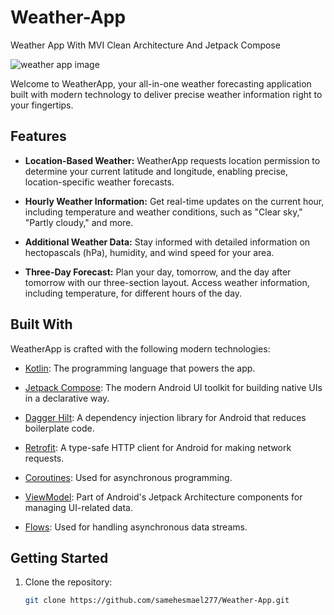 # Weather-App
Weather App With MVI Clean Architecture And Jetpack Compose

![weather app image](https://github.com/samehesmael277/Weather-App/assets/91541580/558df4b2-b899-45df-9ca7-5496115d421d)

Welcome to WeatherApp, your all-in-one weather forecasting application built with modern technology to deliver precise weather information right to your fingertips.

## Features

- **Location-Based Weather:** WeatherApp requests location permission to determine your current latitude and longitude, enabling precise, location-specific weather forecasts.

- **Hourly Weather Information:** Get real-time updates on the current hour, including temperature and weather conditions, such as "Clear sky," "Partly cloudy," and more.

- **Additional Weather Data:** Stay informed with detailed information on hectopascals (hPa), humidity, and wind speed for your area.

- **Three-Day Forecast:** Plan your day, tomorrow, and the day after tomorrow with our three-section layout. Access weather information, including temperature, for different hours of the day.

## Built With

WeatherApp is crafted with the following modern technologies:

- [Kotlin](https://kotlinlang.org/): The programming language that powers the app.

- [Jetpack Compose](https://developer.android.com/jetpack/compose): The modern Android UI toolkit for building native UIs in a declarative way.

- [Dagger Hilt](https://dagger.dev/hilt/): A dependency injection library for Android that reduces boilerplate code.

- [Retrofit](https://square.github.io/retrofit/): A type-safe HTTP client for Android for making network requests.

- [Coroutines](https://kotlinlang.org/docs/coroutines-overview.html): Used for asynchronous programming.

- [ViewModel](https://developer.android.com/topic/libraries/architecture/viewmodel): Part of Android's Jetpack Architecture components for managing UI-related data.

- [Flows](https://kotlinlang.org/docs/flow.html): Used for handling asynchronous data streams.

## Getting Started

1. Clone the repository:
   ```sh
   git clone https://github.com/samehesmael277/Weather-App.git
